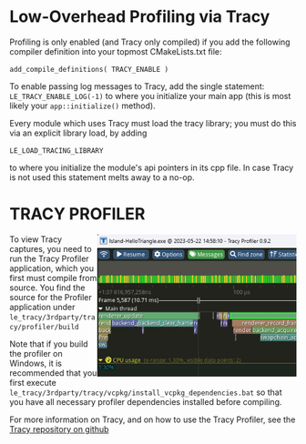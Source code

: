 # Low-Overhead Profiling via Tracy

Profiling is only enabled (and Tracy only compiled) if you add the
following compiler definition into your topmost CMakeLists.txt file:

	add_compile_definitions( TRACY_ENABLE )

To enable passing log messages to Tracy, add the single statement:
`LE_TRACY_ENABLE_LOG(-1)` to where you initialize your main app 
(this is most likely your `app::initialize()` method). 

Every module which uses Tracy must load the tracy library; you
must do this via an explicit library load, by adding

 	LE_LOAD_TRACING_LIBRARY

to where you initialize the module's api pointers in its cpp file. In case 
Tracy is not used this statement melts away to a no-op.

# TRACY PROFILER

<img width="350" src="resources/readme/tracy.png" align="right" />

To view Tracy captures, you need to run the Tracy Profiler application, which 
you first must compile from source. You find the source for the Profiler 
application under `le_tracy/3rdparty/tracy/profiler/build`

Note that if you build the profiler on Windows, it is recommended that you 
first execute `le_tracy/3rdparty/tracy/vcpkg/install_vcpkg_dependencies.bat`
so that you have all necessary profiler dependencies installed before 
compiling.

For more information on Tracy, and on how to use the Tracy Profiler, see
the [Tracy repository on github](https://github.com/wolfpld/tracy)


